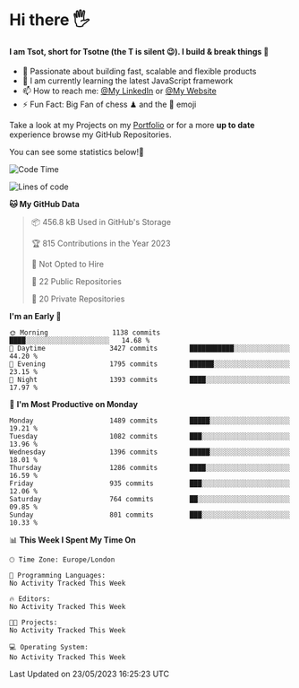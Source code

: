 # Hi there :raised_hand_with_fingers_splayed:
#### I am Tsot, short for Tsotne (the T is silent :wink:). I build & break things :space_invader:
- :telescope: Passionate about building fast, scalable and flexible products
- :seedling: I am currently learning the latest JavaScript framework 
- :mailbox: How to reach me: [@My LinkedIn](https://www.linkedin.com/in/tsotne-gvadzabia/) or [@My Website](https://tsotne.co.uk/contact)
- :zap: Fun Fact: Big Fan of chess ♟ and the 👾 emoji

Take a look at my Projects on my [Portfolio](https://tsotne.co.uk/) or for a more **up to date** experience browse my GitHub Repositories.

You can see some statistics below!:space_invader:
<!--START_SECTION:waka-->
![Code Time](http://img.shields.io/badge/Code%20Time-761%20hrs%202%20mins-blue)

![Lines of code](https://img.shields.io/badge/From%20Hello%20World%20I%27ve%20Written-4.7%20million%20lines%20of%20code-blue)

**🐱 My GitHub Data** 

> 📦 456.8 kB Used in GitHub's Storage 
 > 
> 🏆 815 Contributions in the Year 2023
 > 
> 🚫 Not Opted to Hire
 > 
> 📜 22 Public Repositories 
 > 
> 🔑 20 Private Repositories 
 > 
**I'm an Early 🐤** 

```text
🌞 Morning                1138 commits        ████░░░░░░░░░░░░░░░░░░░░░   14.68 % 
🌆 Daytime                3427 commits        ███████████░░░░░░░░░░░░░░   44.20 % 
🌃 Evening                1795 commits        ██████░░░░░░░░░░░░░░░░░░░   23.15 % 
🌙 Night                  1393 commits        ████░░░░░░░░░░░░░░░░░░░░░   17.97 % 
```
📅 **I'm Most Productive on Monday** 

```text
Monday                   1489 commits        █████░░░░░░░░░░░░░░░░░░░░   19.21 % 
Tuesday                  1082 commits        ███░░░░░░░░░░░░░░░░░░░░░░   13.96 % 
Wednesday                1396 commits        █████░░░░░░░░░░░░░░░░░░░░   18.01 % 
Thursday                 1286 commits        ████░░░░░░░░░░░░░░░░░░░░░   16.59 % 
Friday                   935 commits         ███░░░░░░░░░░░░░░░░░░░░░░   12.06 % 
Saturday                 764 commits         ██░░░░░░░░░░░░░░░░░░░░░░░   09.85 % 
Sunday                   801 commits         ███░░░░░░░░░░░░░░░░░░░░░░   10.33 % 
```


📊 **This Week I Spent My Time On** 

```text
🕑︎ Time Zone: Europe/London

💬 Programming Languages: 
No Activity Tracked This Week

🔥 Editors: 
No Activity Tracked This Week

🐱‍💻 Projects: 
No Activity Tracked This Week

💻 Operating System: 
No Activity Tracked This Week
```


 Last Updated on 23/05/2023 16:25:23 UTC
<!--END_SECTION:waka-->
